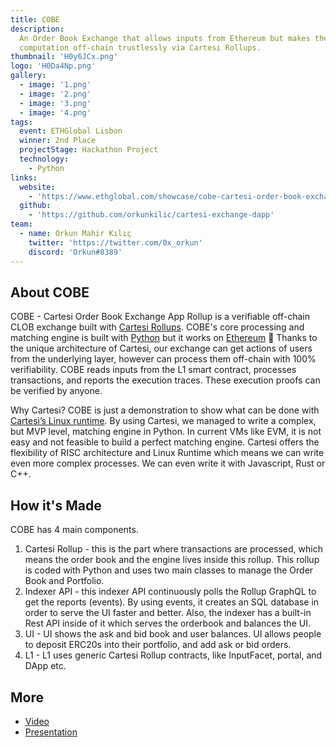 ```yaml
---
title: COBE
description:
  An Order Book Exchange that allows inputs from Ethereum but makes the
  computation off-chain trustlessly via Cartesi Rollups.
thumbnail: 'H0y6JCx.png'
logo: 'H0Da4Np.png'
gallery:
  - image: '1.png'
  - image: '2.png'
  - image: '3.png'
  - image: '4.png'
tags:
  event: ETHGlobal Lisbon
  winner: 2nd Place
  projectStage: Hackathon Project
  technology:
    - Python
links:
  website:
    - 'https://www.ethglobal.com/showcase/cobe-cartesi-order-book-exchange-app-rollup-4e5s1'
  github:
    - 'https://github.com/orkunkilic/cartesi-exchange-dapp'
team:
  - name: Orkun Mahir Kılıç
    twitter: 'https://twitter.com/0x_orkun'
    discord: 'Orkun#8389'
---
```


## About COBE

COBE - Cartesi Order Book Exchange App Rollup is a verifiable off-chain CLOB
exchange built with
[Cartesi Rollups](https://docs.cartesi.io/cartesi-rollups/overview/). COBE's
core processing and matching engine is built with
[Python](https://www.python.org/about/) but it works on
[Ethereum](https://ethereum.org/en/about/) 🤯 Thanks to the unique architecture
of Cartesi, our exchange can get actions of users from the underlying layer,
however can process them off-chain with 100% verifiability. COBE reads inputs
from the L1 smart contract, processes transactions, and reports the execution
traces. These execution proofs can be verified by anyone.

Why Cartesi? COBE is just a demonstration to show what can be done with
[Cartesi’s Linux runtime](https://docs.cartesi.io/machine/target/linux/). By
using Cartesi, we managed to write a complex, but MVP level, matching engine in
Python. In current VMs like EVM, it is not easy and not feasible to build a
perfect matching engine. Cartesi offers the flexibility of RISC architecture and
Linux Runtime which means we can write even more complex processes. We can even
write it with Javascript, Rust or C++.

## How it's Made

COBE has 4 main components.

1. Cartesi Rollup - this is the part where transactions are processed, which
   means the order book and the engine lives inside this rollup. This rollup is
   coded with Python and uses two main classes to manage the Order Book and
   Portfolio.
2. Indexer API - this indexer API continuously polls the Rollup GraphQL to get
   the reports (events). By using events, it creates an SQL database in order to
   serve the UI faster and better. Also, the indexer has a built-in Rest API
   inside of it which serves the orderbook and balances the UI.
3. UI - UI shows the ask and bid book and user balances. UI allows people to
   deposit ERC20s into their portfolio, and add ask or bid orders.
4. L1 - L1 uses generic Cartesi Rollup contracts, like InputFacet, portal, and
   DApp etc.

## More

- [Video](https://stream.mux.com/9lME7QKx9kB301r5muwazgdq0201TIyaF7oXm7137UuTek/high.mp4)
- [Presentation](https://docs.google.com/presentation/d/1D5HkQzMLFLTmDWX0zcDR9ufliIv7tmmDTtDuLEtPsMY/edit#slide=id.g2439970fca7_0_18)
